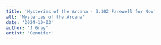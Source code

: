 ```yaml
---
title: 'Mysteries of the Arcana - 3.102 Farewell for Now'
alt: 'Mysteries of the Arcana'
date: '2024-10-03'
author: 'J Gray'
artist: 'Gennifer'
---
```

